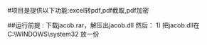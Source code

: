 #项目是提供以下功能:excel转pdf,pdf截取,pdf加密

##运行前提 :
    下载jacob.rar，解压出jacob.dll
    然后：
    1) 把jacob.dll在C:\WINDOWS\system32 放一份
